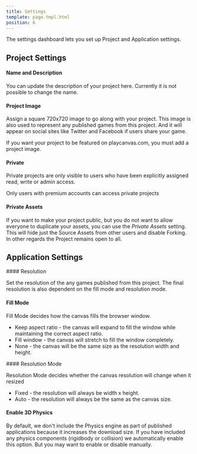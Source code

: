 ```yaml
---
title: Settings
template: page.tmpl.html
position: 6
---
```


The settings dashboard lets you set up Project and Application settings.

## Project Settings

#### Name and Description

You can update the description of your project here. Currently it is not possible to change the name.

#### Project Image

Assign a square 720x720 image to go along with your project. This image is also used to represent any published games from this project. And it will appear on social sites like Twitter and Facebook if users share your game.

If you want your project to be featured on playcanvas.com, you must add a project image.

#### Private

Private projects are only visible to users who have been explicitly assigned read, write or admin access.

<div class="alert alert-info">
Only users with premium accounts can access private projects
</div>

#### Private Assets

If you want to make your project public, but you do not want to allow everyone to duplicate your assets, you can use the *Private Assets* setting. This will hide just the Source Assets from other users and disable Forking. In other regards the Project remains open to all.

## Application Settings

#### Resolution

Set the resolution of the any games published from this project. The final resolution is also dependent on the fill mode and resolution mode.

#### Fill Mode

Fill Mode decides how the canvas fills the browser window.

* Keep aspect ratio - the canvas will expand to fill the window while maintaining the correct aspect ratio.
* Fill window - the canvas will stretch to fill the window completely.
* None - the canvas will be the same size as the resolution width and height.

#### Resolution Mode

Resolution Mode decides whether the canvas resolution will change when it resized

* Fixed - the resolution will always be width x height.
* Auto - the resolution will always be the same as the canvas size.

#### Enable 3D Physics

By default, we don't include the Physics engine as part of published applications because it increases the download size. If you have included any physics components (rigidbody or collision) we automatically enable this option. But you may want to enable or disable manually.

